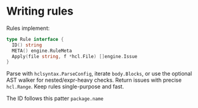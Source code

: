 # Writing rules

Rules implement:

```go
type Rule interface {
  ID() string
  META() engine.RuleMeta
  Apply(file string, f *hcl.File) []engine.Issue
}
```

Parse with `hclsyntax.ParseConfig`, iterate `body.Blocks`, or use the optional AST walker for nested/expr-heavy checks.
Return issues with precise `hcl.Range`. Keep rules single-purpose and fast.

The ID follows this patter `package.name`
